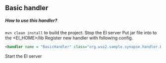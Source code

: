 ## Basic handler

##### How to use this handler?
`mvn clean install` to build the project.
Stop the EI server
Put jar file into to the <EI_HOME>/lib
Register new handler with following config.
```xml
<handler name = "BasicHandler" class="org.wso2.sample.synapse.handler.BasicHandler"/>
```
Start the EI server
